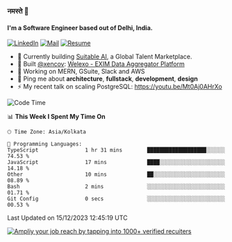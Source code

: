 ### नमस्ते 🙏

#### I'm a Software Engineer based out of Delhi, India.

[![LinkedIn](https://img.shields.io/badge/linkedin-%230077B5.svg)](https://linkedin.com/in/sambhav2612)
[![Mail](https://img.shields.io/badge/gmail-D14836)](mailto:sambhavjain2612@gmail.com)
[![Resume](https://img.shields.io/badge/resume-%23#FFFF00.svg)](https://mega.nz/file/IjA3yaoB#BFfQg1-aKva0piAd_wWs8Hf5dlnYRQ2ZkwtYwNMzBhA)

- 🏢 Currently building [Suitable AI](https://suitable.ai), a Global Talent Marketplace.
- 💅 Built [@xencov](https://github.com/xencov): [Welexo - EXIM Data Aggregator Platform](https://welexo.com)
- 🌱 Working on MERN, GSuite, Slack and AWS
- 💬 Ping me about **architecture**, **fullstack**, **development**, **design**
- ⚡️ My recent talk on scaling PostgreSQL: https://youtu.be/Mt0Aj0AHrXo

<!--START_SECTION:waka-->
![Code Time](http://img.shields.io/badge/Code%20Time-3%2C826%20hrs%2034%20mins-blue)

📊 **This Week I Spent My Time On** 

```text
🕑︎ Time Zone: Asia/Kolkata

💬 Programming Languages: 
TypeScript               1 hr 31 mins        ███████████████████░░░░░░   74.53 % 
JavaScript               17 mins             ████░░░░░░░░░░░░░░░░░░░░░   14.18 % 
Other                    10 mins             ██░░░░░░░░░░░░░░░░░░░░░░░   08.89 % 
Bash                     2 mins              ░░░░░░░░░░░░░░░░░░░░░░░░░   01.71 % 
Git Config               0 secs              ░░░░░░░░░░░░░░░░░░░░░░░░░   00.53 % 
```


 Last Updated on 15/12/2023 12:45:19 UTC
<!--END_SECTION:waka-->

[![Ampliy your job reach by tapping into 1000+ verified recuiters](https://user-images.githubusercontent.com/19583619/212717528-45b497fd-e886-4452-90fe-93829667bd63.png)](https://suitable.ai)


